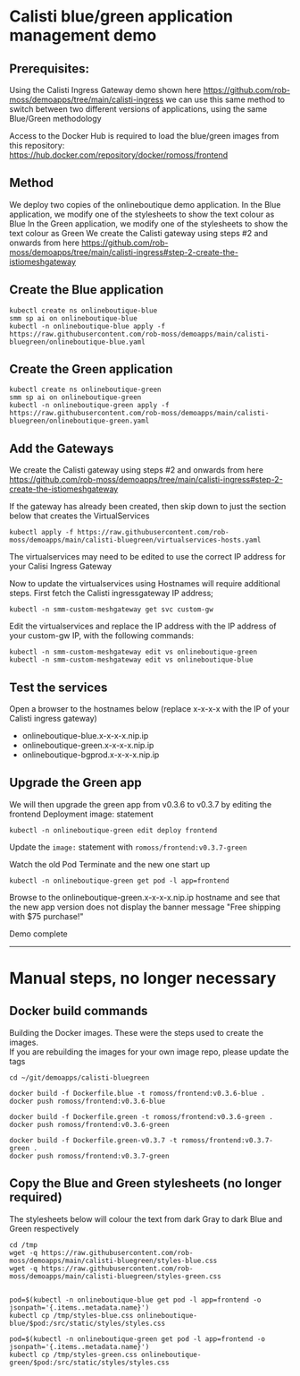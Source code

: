 # Calisti blue/green application management demo

## Prerequisites:

Using the Calisti Ingress Gateway demo shown here https://github.com/rob-moss/demoapps/tree/main/calisti-ingress we can use this same method to switch between two different versions of applications, using the same Blue/Green methodology  

Access to the Docker Hub is required to load the blue/green images from this repository:  
https://hub.docker.com/repository/docker/romoss/frontend


## Method

We deploy two copies of the onlineboutique demo application.
In the Blue application, we modify one of the stylesheets to show the text colour as Blue
In the Green application, we modify one of the stylesheets to show the text colour as Green
We create the Calisti gateway using steps #2 and onwards from here https://github.com/rob-moss/demoapps/tree/main/calisti-ingress#step-2-create-the-istiomeshgateway


## Create the Blue application

```
kubectl create ns onlineboutique-blue
smm sp ai on onlineboutique-blue
kubectl -n onlineboutique-blue apply -f https://raw.githubusercontent.com/rob-moss/demoapps/main/calisti-bluegreen/onlineboutique-blue.yaml
```


## Create the Green application

```
kubectl create ns onlineboutique-green
smm sp ai on onlineboutique-green
kubectl -n onlineboutique-green apply -f https://raw.githubusercontent.com/rob-moss/demoapps/main/calisti-bluegreen/onlineboutique-green.yaml
```

## Add the Gateways

We create the Calisti gateway using steps #2 and onwards from here https://github.com/rob-moss/demoapps/tree/main/calisti-ingress#step-2-create-the-istiomeshgateway

If the gateway has already been created, then skip down to just the section below that creates the VirtualServices

```
kubectl apply -f https://raw.githubusercontent.com/rob-moss/demoapps/main/calisti-bluegreen/virtualservices-hosts.yaml
```

The virtualservices may need to be edited to use the correct IP address for your Calisi Ingress Gateway  


Now to update the virtualservices using Hostnames will require additional steps.  First fetch the Calisti ingressgateway IP address;  
```
kubectl -n smm-custom-meshgateway get svc custom-gw
```

Edit the virtualservices and replace the IP address with the IP address of your custom-gw IP, with the following commands:

```
kubectl -n smm-custom-meshgateway edit vs onlineboutique-green
kubectl -n smm-custom-meshgateway edit vs onlineboutique-blue
```

## Test the services

Open a browser to the hostnames below (replace x-x-x-x with the IP of your Calisti ingress gateway)
* onlineboutique-blue.x-x-x-x.nip.ip
* onlineboutique-green.x-x-x-x.nip.ip
* onlineboutique-bgprod.x-x-x-x.nip.ip

   
## Upgrade the Green app

We will then upgrade the green app from v0.3.6 to v0.3.7 by editing the frontend Deployment image: statement  

```
kubectl -n onlineboutique-green edit deploy frontend
```

Update the ```image:``` statement with ```romoss/frontend:v0.3.7-green```  


Watch the old Pod Terminate and the new one start up
```
kubectl -n onlineboutique-green get pod -l app=frontend
```

Browse to the onlineboutique-green.x-x-x-x.nip.ip hostname and see that the new app version does not display the banner message "Free shipping with $75 purchase!"  

Demo complete  


---

# Manual steps, no longer necessary

## Docker build commands

Building the Docker images. These were the steps used to create the images.  
If you are rebuilding the images for your own image repo, please update the tags  

```
cd ~/git/demoapps/calisti-bluegreen

docker build -f Dockerfile.blue -t romoss/frontend:v0.3.6-blue .
docker push romoss/frontend:v0.3.6-blue

docker build -f Dockerfile.green -t romoss/frontend:v0.3.6-green .
docker push romoss/frontend:v0.3.6-green

docker build -f Dockerfile.green-v0.3.7 -t romoss/frontend:v0.3.7-green .
docker push romoss/frontend:v0.3.7-green
```

## Copy the Blue and Green stylesheets (no longer required)

The stylesheets below will colour the text from dark Gray to dark Blue and Green respectively

```
cd /tmp
wget -q https://raw.githubusercontent.com/rob-moss/demoapps/main/calisti-bluegreen/styles-blue.css
wget -q https://raw.githubusercontent.com/rob-moss/demoapps/main/calisti-bluegreen/styles-green.css


pod=$(kubectl -n onlineboutique-blue get pod -l app=frontend -o jsonpath='{.items..metadata.name}')
kubectl cp /tmp/styles-blue.css onlineboutique-blue/$pod:/src/static/styles/styles.css

pod=$(kubectl -n onlineboutique-green get pod -l app=frontend -o jsonpath='{.items..metadata.name}')
kubectl cp /tmp/styles-green.css onlineboutique-green/$pod:/src/static/styles/styles.css
```
